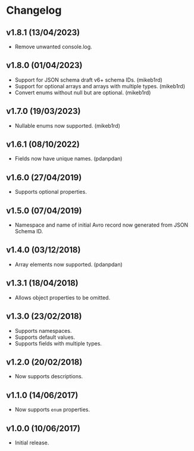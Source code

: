 # Changelog

## v1.8.1 (13/04/2023)

- Remove unwanted console.log.

## v1.8.0 (01/04/2023)

- Support for JSON schema draft v6+ schema IDs. (mikeb1rd)
- Support for optional arrays and arrays with multiple types. (mikeb1rd)
- Convert enums without null but are optional. (mikeb1rd)

## v1.7.0 (19/03/2023)

- Nullable enums now supported. (mikeb1rd)

## v1.6.1 (08/10/2022)

- Fields now have unique names. (pdanpdan)

## v1.6.0 (27/04/2019)

- Supports optional properties.

## v1.5.0 (07/04/2019)

- Namespace and name of initial Avro record now generated from JSON Schema ID.

## v1.4.0 (03/12/2018)

- Array elements now supported. (pdanpdan)

## v1.3.1 (18/04/2018)

- Allows object properties to be omitted.

## v1.3.0 (23/02/2018)

- Supports namespaces.
- Supports default values.
- Supports fields with multiple types.

## v1.2.0 (20/02/2018)

- Now supports descriptions.

## v1.1.0 (14/06/2017)

- Now supports `enum` properties.

## v1.0.0 (10/06/2017)

- Initial release.
